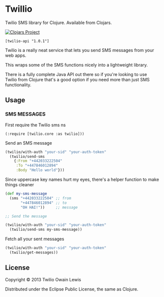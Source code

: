 # Twillio

Twilio SMS library for Clojure. Available from Clojars.

[![Clojars Project](http://clojars.org/twilio-api/latest-version.svg)](http://clojars.org/twilio-api)

```
[twilio-api "1.0.1"]
```

Twilio is a really neat service that lets you send SMS messages from your web apps.

This wraps some of the SMS functions nicely into a lightweight library.

There is a fully complete Java API out there so if you're looking to use Twilio from Clojure that's a good option if you
need more than just SMS functionality.

## Usage

### SMS MESSAGES

First require the Twilio sms ns

```
(:require [twilio.core :as twilio]))
```

Send an SMS message

```clojure
(twilio/with-auth "your-sid" "your-auth-token"
  (twilio/send-sms
    {:From "+442033222504"
     :To "+447846012894"
     :Body "Hello world"}))
```

Since uppercase key names hurt my eyes, there's a helper function to make things cleaner

```clojure
(def my-sms-message
  (sms "+442033222504" ;; from
       "+447846012894" ;; to
       "OH HAI!"))     ;; message

;; Send the message

(twilio/with-auth "your-sid" "your-auth-token"
  (twilio/send-sms my-sms-message))

```

Fetch all your sent messages

```clojure
(twilio/with-auth "your-sid" "your-auth-token"
  (twilio/get-messages))
```

## License

Copyright © 2013 Twilio Owain Lewis

Distributed under the Eclipse Public License, the same as Clojure.
